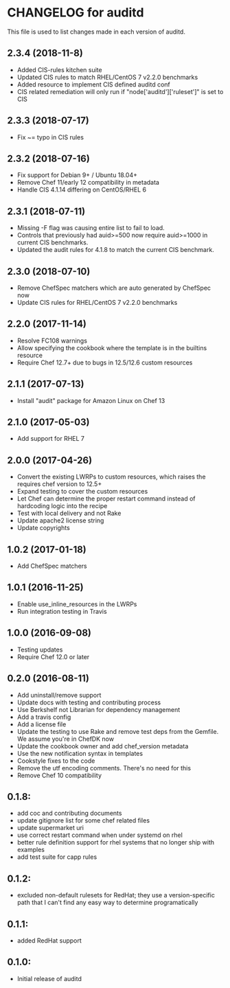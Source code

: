 # CHANGELOG for auditd

This file is used to list changes made in each version of auditd.

## 2.3.4 (2018-11-8)

- Added CIS-rules kitchen suite
- Updated CIS rules to match RHEL/CentOS 7 v2.2.0 benchmarks
- Added resource to implement CIS defined auditd conf
- CIS related remediation will only run if "node['auditd']['ruleset']" is set to CIS

## 2.3.3 (2018-07-17)

- Fix ~= typo in CIS rules

## 2.3.2 (2018-07-16)

- Fix support for Debian 9+ / Ubuntu 18.04+
- Remove Chef 11/early 12 compatibility in metadata
- Handle CIS 4.1.14 differing on CentOS/RHEL 6

## 2.3.1 (2018-07-11)

- Missing -F flag was causing entire list to fail to load.
- Controls that previously had auid>=500 now require auid>=1000 in current CIS benchmarks.
- Updated the audit rules for 4.1.8 to match the current CIS benchmark.

## 2.3.0 (2018-07-10)

- Remove ChefSpec matchers which are auto generated by ChefSpec now
- Update CIS rules for RHEL/CentOS 7 v2.2.0 benchmarks

## 2.2.0 (2017-11-14)

- Resolve FC108 warnings
- Allow specifying the cookbook where the template is in the builtins resource
- Require Chef 12.7+ due to bugs in 12.5/12.6 custom resources

## 2.1.1 (2017-07-13)

- Install "audit" package for Amazon Linux on Chef 13

## 2.1.0 (2017-05-03)

- Add support for RHEL 7

## 2.0.0 (2017-04-26)

- Convert the existing LWRPs to custom resources, which raises the requires chef version to 12.5+
- Expand testing to cover the custom resources
- Let Chef can determine the proper restart command instead of hardcoding logic into the recipe
- Test with local delivery and not Rake
- Update apache2 license string
- Update copyrights

## 1.0.2 (2017-01-18)

- Add ChefSpec matchers

## 1.0.1 (2016-11-25)

- Enable use_inline_resources in the LWRPs
- Run integration testing in Travis

## 1.0.0 (2016-09-08)

- Testing updates
- Require Chef 12.0 or later

## 0.2.0 (2016-08-11)

- Add uninstall/remove support
- Update docs with testing and contributing process
- Use Berkshelf not Librarian for dependency management
- Add a travis config
- Add a license file
- Update the testing to use Rake and remove test deps from the Gemfile. We assume you're in ChefDK now
- Update the cookbook owner and add chef_version metadata
- Use the new notification syntax in templates
- Cookstyle fixes to the code
- Remove the utf encoding comments. There's no need for this
- Remove Chef 10 compatibility

## 0.1.8:

- add coc and contributing documents
- update gitignore list for some chef related files
- update supermarket uri
- use correct restart command when under systemd on rhel
- better rule definition support for rhel systems that no longer ship with examples
- add test suite for capp rules

## 0.1.2:

- excluded non-default rulesets for RedHat; they use a version-specific path that I can't find any easy way to determine programatically

## 0.1.1:

- added RedHat support

## 0.1.0:

- Initial release of auditd
